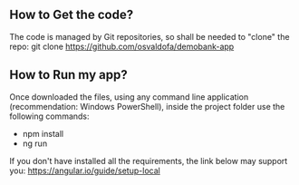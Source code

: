 How to Get the code?
----------------------------------------------

The code is managed by Git repositories, so shall be needed to "clone" the repo:
git clone https://github.com/osvaldofa/demobank-app

How to Run my app?
----------------------------------------------
Once downloaded the files, using any command line application (recommendation: Windows PowerShell),
inside the project folder use the following commands:
- npm install
- ng run

If you don't have installed all the requirements, the link below may support you:
https://angular.io/guide/setup-local
